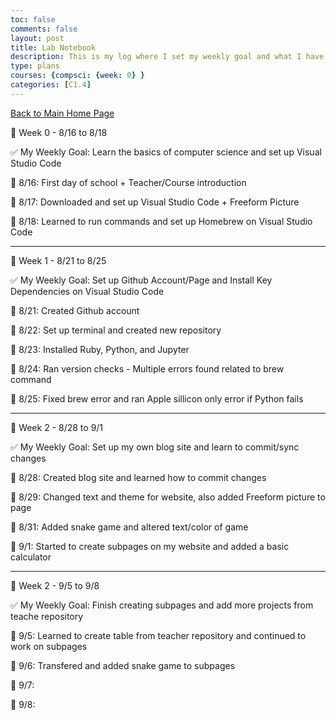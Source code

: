 ```yaml
---
toc: false
comments: false
layout: post
title: Lab Notebook
description: This is my log where I set my weekly goal and what I have achieved everyday in this class
type: plans
courses: {compsci: {week: 0} }
categories: [C1.4]
---
```


[Back to Main Home Page](http://0.0.0.0:4200/student/)

🌙 Week 0 - 8/16 to 8/18

✅ My Weekly Goal: Learn the basics of computer science and set up Visual Studio Code

📅 8/16: First day of school + Teacher/Course introduction

📅 8/17: Downloaded and set up Visual Studio Code + Freeform Picture

📅 8/18: Learned to run commands and set up Homebrew on Visual Studio Code

-----------------------------------------------------------------------------

🌙 Week 1 - 8/21 to 8/25

✅ My Weekly Goal: Set up Github Account/Page and Install Key Dependencies on Visual Studio Code

📅 8/21: Created Github account

📅 8/22: Set up terminal and created new repository

📅 8/23: Installed Ruby, Python, and Jupyter

📅 8/24: Ran version checks - Multiple errors found related to brew command

📅 8/25: Fixed brew error and ran Apple sillicon only error if Python fails

-----------------------------------------------------------------------------

🌙 Week 2 - 8/28 to 9/1

✅ My Weekly Goal: Set up my own blog site and learn to commit/sync changes

📅 8/28: Created blog site and learned how to commit changes

📅 8/29: Changed text and theme for website, also added Freeform picture to page

📅 8/31: Added snake game and altered text/color of game

📅 9/1: Started to create subpages on my website and added a basic calculator

-----------------------------------------------------------------------------

🌙 Week 2 - 9/5 to 9/8

✅ My Weekly Goal: Finish creating subpages and add more projects from teache repository

📅 9/5: Learned to create table from teacher repository and continued to work on subpages

📅 9/6: Transfered and added snake game to subpages

📅 9/7: 

📅 9/8: 
